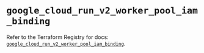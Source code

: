 # `google_cloud_run_v2_worker_pool_iam_binding`

Refer to the Terraform Registry for docs: [`google_cloud_run_v2_worker_pool_iam_binding`](https://registry.terraform.io/providers/hashicorp/google-beta/6.38.0/docs/resources/google_cloud_run_v2_worker_pool_iam_binding).
